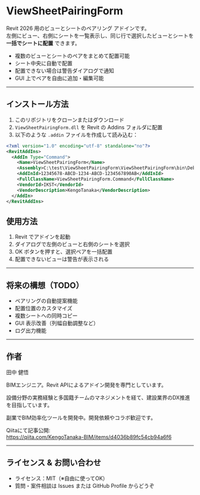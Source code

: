 # ViewSheetPairingForm

Revit 2026 用のビューとシートのペアリング アドインです。  
左側にビュー、右側にシートを一覧表示し、同じ行で選択したビューとシートを **一括でシートに配置** できます。

- 複数のビューとシートのペアをまとめて配置可能
- シート中央に自動で配置
- 配置できない場合は警告ダイアログで通知
- GUI 上でペアを自由に追加・編集可能

---

## インストール方法

1. このリポジトリをクローンまたはダウンロード  
2. `ViewSheetPairingForm.dll` を Revit の Addins フォルダに配置  
3. 以下のような `.addin` ファイルを作成して読み込む：

```xml
<?xml version="1.0" encoding="utf-8" standalone="no"?>
<RevitAddIns>
  <AddIn Type="Command">
    <Name>ViewSheetPairingForm</Name>
    <Assembly>C:\test\ViewSheetPairingForm\ViewSheetPairingForm\bin\Debug\ViewSheetPairingForm.dll</Assembly>
    <AddInId>12345678-ABCD-1234-ABCD-1234567890AB</AddInId>
    <FullClassName>ViewSheetPairingForm.Command</FullClassName>
    <VendorId>IKST</VendorId>
    <VendorDescription>KengoTanaka</VendorDescription>
  </AddIn>
</RevitAddIns>
```

## 使用方法

1. Revit でアドインを起動
2. ダイアログで左側のビューと右側のシートを選択
3. OK ボタンを押すと、選択ペアを一括配置
4. 配置できないビューは警告が表示される

---

## 将来の構想（TODO）

- ペアリングの自動提案機能
- 配置位置のカスタマイズ
- 複数シートへの同時コピー
- GUI 表示改善（列幅自動調整など）
- ログ出力機能

---

## 作者

田中 健悟  

BIMエンジニア。Revit APIによるアドイン開発を専門としています。  

設備分野の実務経験と多国籍チームのマネジメントを経て、建設業界のDX推進を目指しています。  

副業でBIM効率化ツールを開発中。開発依頼やコラボ歓迎です。

Qiitaにて記事公開:  
https://qiita.com/KengoTanaka-BIM/items/d4036b89fc54cb94a6f6

---

## ライセンス & お問い合わせ

- ライセンス：MIT（※自由に使ってOK）  
- 質問・案件相談は Issues または GitHub Profile からどうぞ
